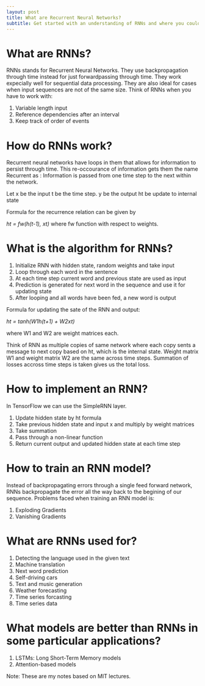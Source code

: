 ```yaml
---
layout: post
title: What are Recurrent Neural Networks?
subtitle: Get started with an understanding of RNNs and where you could use them or read if you're hearing about them for the first time
---
```


# What are RNNs?

RNNs stands for Recurrent Neural Networks. 
They use backpropagation through time instead for just forwardpassing through time.
They work expecially well for sequential data processing. 
They are also ideal for cases when input sequences are not of the same size.
Think of RNNs when you have to work with:

1. Variable length input
2. Reference dependencies after an interval
3. Keep track of order of events

# How do RNNs work?

Recurrent neural networks have loops in them that allows for information to persist through time.
This re-occourance of information gets them the name Recurrent as :
Information is passed from one time step to the next within the network.

Let 
x be the input
t be the time step.
y be the output
ht be  update to internal state

Formula for the recurrence relation can be given by

_ht = fw(h(t-1), xt)_
where fw function with respect to weights.

# What is the algorithm for RNNs?

1. Initialize RNN with hidden state, random weights and take input
2. Loop through each word in the sentence
3. At each time step current word and previous state are used as input
4. Prediction is generated for next word in the sequence and use it for updating state
5. After looping and all words have been fed, a new word is output

Formula for updating the sate of the RNN and output:

_ht = tanh(W1*h(t+1) + W2*xt)_

where W1 and W2 are weight matrices each.

Think of RNN as multiple copies of same network where each copy sents a message to next copy based on ht, which is the internal state.
Weight matrix W1 and weight matrix W2 are the same across time steps.
Summation of losses accross time steps is taken gives us the total loss.

# How to implement an RNN?

In TensorFlow we can use the SimpleRNN layer.

1. Update hidden state by ht formula
2. Take previous hidden state and input x and multiply by weight matrices 
4. Take summation
5. Pass through a non-linear function
6. Return current output and updated hidden state at each time step

# How to train an RNN model?

Instead of backpropagating errors through a single feed forward network, RNNs backpropagate the error all the way back to the begining of our sequence.
Problems faced when training an RNN model is:

1. Exploding Gradients
2. Vanishing Gradients

# What are RNNs used for?

1. Detecting the language used in the given text
2. Machine translation
3. Next word prediction
4. Self-driving cars
5. Text and music generation
6. Weather forecasting
7. Time series forcasting
8. Time series data

# What models are better than RNNs in some particular applications?

1. LSTMs: Long Short-Term Memory models
2. Attention-based models

Note: These are my notes based on MIT lectures.
